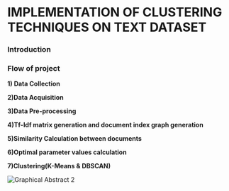 # IMPLEMENTATION OF CLUSTERING TECHNIQUES ON TEXT DATASET

### Introduction

### Flow of project

<b>1) Data Collection</b>

<b>2)Data Acquisition </b>

<b>3)Data Pre-processing </b>

<b>4)Tf-Idf matrix generation and document index graph generation</b>

<b>5)Similarity Calculation between documents </b>

<b>6)Optimal parameter values calculation </b>

<b>7)Clustering(K-Means & DBSCAN)</b>


![Graphical Abstract 2](https://user-images.githubusercontent.com/55615788/136470685-23a58104-a90e-46a1-b5bf-4847e52e23b4.jpg)

